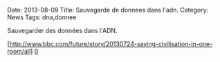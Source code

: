 Date: 2013-08-09
Title: Sauvegarde de donnees dans l'adn.
Category: News
Tags: dna,donnee


[0]: http://www.bbc.com/future/story/20130724-saving-civilisation-in-one-room/all

Sauvegarder des données dans l'ADN.

[http://www.bbc.com/future/story/20130724-saving-civilisation-in-one-room/all] [0]





